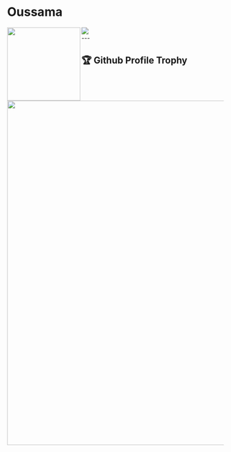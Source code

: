 # Oussama
<div>
  <img height="170" align="left" src="https://github-readme-stats.vercel.app/api?username=LariouchOussama&count_private=true&include_all_commits=true" />
  <img src="https://github-readme-stats.vercel.app/api/top-langs/?username=LariouchOussama&layout=compact" />
</div>
---
<div>
<h2>🏆 Github Profile Trophy</h2>
<img width=800 src="https://github-profile-trophy.vercel.app/?username=LariouchOussama&column=8&theme=gruvbox&no-frame=true"/>
</div>

